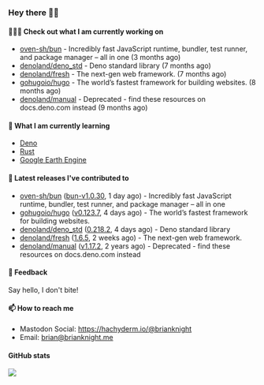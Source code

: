 ### Hey there 👋🏻

#### 👷🏻‍♂️ Check out what I am currently working on

- [oven-sh/bun](https://github.com/oven-sh/bun) - Incredibly fast JavaScript runtime, bundler, test runner, and package manager – all in one (3 months ago)
- [denoland/deno_std](https://github.com/denoland/deno_std) - Deno standard library (7 months ago)
- [denoland/fresh](https://github.com/denoland/fresh) - The next-gen web framework. (7 months ago)
- [gohugoio/hugo](https://github.com/gohugoio/hugo) - The world’s fastest framework for building websites. (8 months ago)
- [denoland/manual](https://github.com/denoland/manual) - Deprecated - find these resources on docs.deno.com instead (9 months ago)

#### 🌱 What I am currently learning
- [Deno](https://deno.land/)
- [Rust](https://www.rust-lang.org/)
- [Google Earth Engine](https://earthengine.google.com/)

#### 🔭 Latest releases I've contributed to

- [oven-sh/bun](https://github.com/oven-sh/bun) ([bun-v1.0.30](https://github.com/oven-sh/bun/releases/tag/bun-v1.0.30), 1 day ago) - Incredibly fast JavaScript runtime, bundler, test runner, and package manager – all in one
- [gohugoio/hugo](https://github.com/gohugoio/hugo) ([v0.123.7](https://github.com/gohugoio/hugo/releases/tag/v0.123.7), 4 days ago) - The world’s fastest framework for building websites.
- [denoland/deno_std](https://github.com/denoland/deno_std) ([0.218.2](https://github.com/denoland/deno_std/releases/tag/0.218.2), 4 days ago) - Deno standard library
- [denoland/fresh](https://github.com/denoland/fresh) ([1.6.5](https://github.com/denoland/fresh/releases/tag/1.6.5), 2 weeks ago) - The next-gen web framework.
- [denoland/manual](https://github.com/denoland/manual) ([v1.17.2](https://github.com/denoland/manual/releases/tag/v1.17.2), 2 years ago) - Deprecated - find these resources on docs.deno.com instead

#### 💬 Feedback

Say hello, I don't bite!

#### 📫 How to reach me

- Mastodon Social: <a rel="me" href="https://hachyderm.io/@brianknight">https://hachyderm.io/@brianknight</a>
- Email: brian@brianknight.me

#### GitHub stats

![](https://github-profile-summary-cards.vercel.app/api/cards/profile-details?username=brianknight10&theme=github)